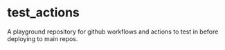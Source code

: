 # test_actions

A playground repository for github workflows and actions to test in before deploying to main repos.